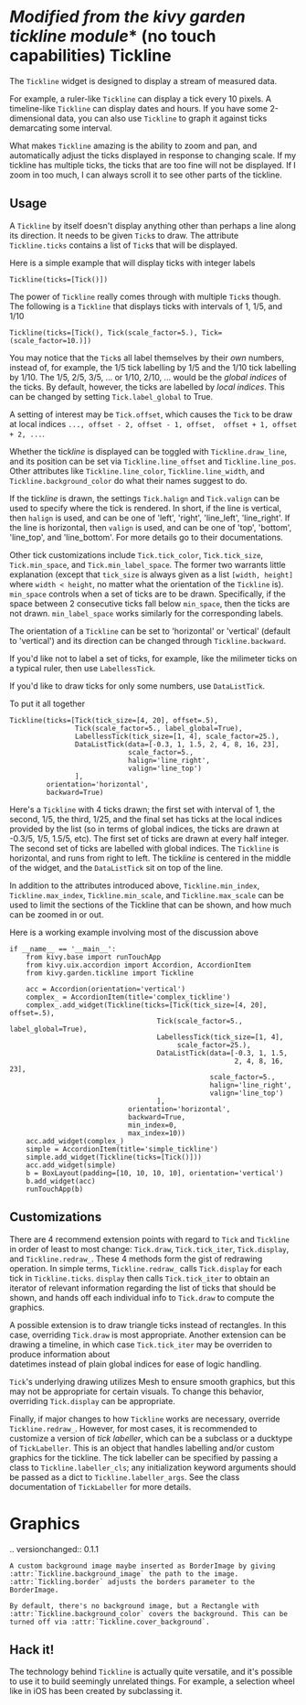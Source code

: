 ***Modified from the kivy garden tickline module**** (no touch capabilities)
Tickline
========

The `Tickline` widget is designed to display a stream of measured data.

For example, a ruler-like `Tickline` can 
display a tick every 10 pixels. A timeline-like `Tickline` can display
dates and hours. If you have some 2-dimensional data, you can also use 
`Tickline` to graph it against ticks demarcating some interval.

What makes `Tickline` amazing is the ability to zoom and pan, and 
automatically adjust the ticks displayed in response to changing scale. 
If my tickline has multiple ticks, the ticks that are too fine will not 
be displayed. If I zoom in too much, I can always scroll it to see other parts 
of the tickline.

Usage
-----

A `Tickline` by itself doesn't display anything other than perhaps
a line along its direction. It needs to be given `Tick`s to draw. The
attribute `Tickline.ticks` contains a list of `Tick`s that will
be displayed. 

Here is a simple example that will display ticks with integer labels

    Tickline(ticks=[Tick()])

The power of `Tickline` really comes through with multiple `Tick`s
though. The following is a `Tickline` that displays ticks with intervals
of 1, 1/5, and 1/10

    Tickline(ticks=[Tick(), Tick(scale_factor=5.), Tick=(scale_factor=10.)])
    
You may notice that the `Tick`s all label themselves by their *own* 
numbers, instead of, for example, the 1/5 tick labelling by 1/5 and the 1/10
tick labelling by 1/10. The 1/5, 2/5, 3/5, ... or 1/10, 2/10, ... would be
the *global indices* of the ticks. By default, however, the ticks are labelled
by *local indices*. This can be changed by setting `Tick.label_global` 
to True. 

A setting of interest may be `Tick.offset`, which causes the `Tick`
to be draw at local indices ``..., offset - 2, offset - 1, offset, 
offset + 1, offset + 2, ...``.

Whether the tick*line* is displayed can be toggled with 
`Tickline.draw_line`, and its position can be set via
`Tickline.line_offset` and `Tickline.line_pos`. Other attributes
like `Tickline.line_color`, `Tickline.line_width`, 
and `Tickline.background_color` do what their names suggest to do.

If the tick*line* is drawn, the settings `Tick.halign` and 
`Tick.valign` can be used to specify where the tick is rendered. In short,
if the line is vertical, then ``halign`` is used, and can be one of
'left', 'right', 'line_left', 'line_right'. If the line is horizontal, then
``valign`` is used, and can be one of 'top', 'bottom', 'line_top', 
and 'line_bottom'. For more details go to their documentations.

Other tick customizations include `Tick.tick_color`, 
`Tick.tick_size`, `Tick.min_space`, and `Tick.min_label_space`.
The former two warrants little explanation (except that ``tick_size`` is
always given as a list ``[width, height]`` where ``width < height``, no matter
what the orientation of the `Tickline` is). ``min_space`` controls
when a set of ticks are to be drawn. Specifically, if the space between 2 
consecutive ticks fall below ``min_space``, then the ticks are not drawn.
``min_label_space`` works similarly for the corresponding labels.

The orientation of a `Tickline` can be set to 'horizontal' or 'vertical'
(default to 'vertical') and its direction can be changed through 
`Tickline.backward`.

If you'd like not to label a set of ticks, for example, like the milimeter ticks
on a typical ruler, then use `LabellessTick`. 

If you'd like to draw ticks for only some numbers, use `DataListTick`.

To put it all together

    Tickline(ticks=[Tick(tick_size=[4, 20], offset=.5),
                    Tick(scale_factor=5., label_global=True),
                    LabellessTick(tick_size=[1, 4], scale_factor=25.),
                    DataListTick(data=[-0.3, 1, 1.5, 2, 4, 8, 16, 23],
                                 scale_factor=5.,
                                 halign='line_right',
                                 valign='line_top')
                    ],
             orientation='horizontal',
             backward=True)
            
Here's a `Tickline` with 4 ticks drawn; 
the first set with interval of 1, the second, 1/5, the third, 1/25, and
the final set has ticks at the local indices provided by the list (so in
terms of global indices, the ticks are drawn at -0.3/5, 1/5, 1.5/5, etc).
The first set of ticks are drawn at every half integer. The second set of
ticks are labelled with global indices. The `Tickline` is horizontal,
and runs from right to left. The tick*line* is centered in the middle of the
widget, and the `DataListTick` sit on top of the line.

In addition to the attributes introduced above, `Tickline.min_index`,
`Tickline.max_index`, `Tickline.min_scale`, and 
`Tickline.max_scale` can be used to limit the sections of the Tickline
that can be shown, and how much can be zoomed in or out.

Here is a working example involving most of the discussion above

	if __name__ == '__main__':
	    from kivy.base import runTouchApp
	    from kivy.uix.accordion import Accordion, AccordionItem
	    from kivy.garden.tickline import Tickline
	    
	    acc = Accordion(orientation='vertical')
	    complex_ = AccordionItem(title='complex_tickline')
	    complex_.add_widget(Tickline(ticks=[Tick(tick_size=[4, 20], offset=.5),
	                                    Tick(scale_factor=5., label_global=True),
	                                    LabellessTick(tick_size=[1, 4],
	                                         scale_factor=25.),
	                                    DataListTick(data=[-0.3, 1, 1.5,
	                                                       2, 4, 8, 16, 23],
	                                                 scale_factor=5.,
	                                                 halign='line_right',
	                                                 valign='line_top')
	                                    ],
	                             orientation='horizontal',
	                             backward=True,
	                             min_index=0,
	                             max_index=10))
	    acc.add_widget(complex_)
	    simple = AccordionItem(title='simple_tickline')
	    simple.add_widget(Tickline(ticks=[Tick()]))
	    acc.add_widget(simple)
	    b = BoxLayout(padding=[10, 10, 10, 10], orientation='vertical')
	    b.add_widget(acc)
	    runTouchApp(b)

Customizations
--------------

There are 4 recommend extension points with regard to `Tick` and
`Tickline` in order of least to most change:
`Tick.draw`, `Tick.tick_iter`, `Tick.display`, and 
`Tickline.redraw_`. These 4 methods form the gist of redrawing operation.
In simple terms, `Tickline.redraw_` calls `Tick.display` for each
tick in `Tickline.ticks`. ``display`` then calls `Tick.tick_iter`
to obtain an iterator of relevant information regarding the list of ticks
that should be shown, and hands off each individual info to `Tick.draw`
to compute the graphics. 

A possible extension is to draw triangle ticks instead
of rectangles. In this case, overriding `Tick.draw` is most appropriate.
Another extension can be drawing a timeline, in which case 
`Tick.tick_iter` may be overriden to produce information about  
datetimes instead of plain global indices for ease of logic handling.

`Tick`'s underlying drawing utilizes Mesh to ensure smooth graphics,
but this may not be appropriate for certain visuals. To change this behavior,
overriding `Tick.display` can be appropriate. 

Finally, if major changes to how `Tickline` works are necessary,
override `Tickline.redraw_`. However, for most cases, it is recommended
to customize a version of *tick labeller*, which can be a subclass or
a ducktype of `TickLabeller`. This is an object that handles
labelling and/or custom graphics for the tickline. The tick labeller can
be specified by passing a class to `Tickline.labeller_cls`; any
initialization keyword arguments should be passed as a dict to
`Tickline.labeller_args`. See the class documentation
of `TickLabeller` for more details.

Graphics
========

.. versionchanged:: 0.1.1

    A custom background image maybe inserted as BorderImage by giving
    :attr:`Tickline.background_image` the path to the image.
    :attr:`Tickling.border` adjusts the borders parameter to the BorderImage.
    
    By default, there's no background image, but a Rectangle with 
    :attr:`Tickline.background_color` covers the background. This can be
    turned off via :attr:`Tickline.cover_background`.
    
Hack it!
--------

The technology behind `Tickline` is actually quite versatile, and
it's possible to use it to build seemingly unrelated things. For example,
a selection wheel like in iOS has been created by subclassing it.
